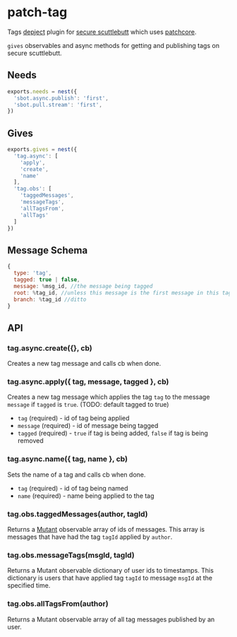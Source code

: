# patch-tag

Tags [depject](https://github.com/depject/depject) plugin for [secure scuttlebutt](https://github.com/ssbc/secure-scuttlebutt) which uses [patchcore](https://github.com/ssbc/patchcore).

`gives` observables and async methods for getting and publishing tags on secure scuttlebutt.

## Needs

```js
exports.needs = nest({
  'sbot.async.publish': 'first',
  'sbot.pull.stream': 'first',
})
```

## Gives

```js
exports.gives = nest({
  'tag.async': [
    'apply',
    'create',
    'name'
  ],
  'tag.obs': [
    'taggedMessages',
    'messageTags',
    'allTagsFrom',
    'allTags'
  ]
})
```

## Message Schema

```js
{
  type: 'tag',
  tagged: true | false,
  message: %msg_id, //the message being tagged
  root: %tag_id, //unless this message is the first message in this tag
  branch: %tag_id //ditto
}
```

## API

### tag.async.create({}, cb)

Creates a new tag message and calls cb when done.

### tag.async.apply({ tag, message, tagged }, cb)

Creates a new tag message which applies the tag `tag` to the message `message` if `tagged` is `true`. (TODO: default tagged to true)

- `tag` (required) - id of tag being applied
- `message` (required) - id of message being tagged
- `tagged` (required) - `true` if tag is being added, `false` if tag is being removed

### tag.async.name({ tag, name }, cb)

Sets the name of a tag and calls cb when done.

- `tag` (required) - id of tag being named
- `name` (required) - name being applied to the tag

### tag.obs.taggedMessages(author, tagId)

Returns a [Mutant](https://github.com/mmckegg/mutant) observable array of ids of messages. This array is messages that have had the tag `tagId` applied by `author`.

### tag.obs.messageTags(msgId, tagId)

Returns a Mutant observable dictionary of user ids to timestamps. This dictionary is users that have applied tag `tagId` to message `msgId` at the specified time.

### tag.obs.allTagsFrom(author)

Returns a Mutant observable array of all tag messages published by an user.
